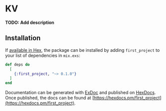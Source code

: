# KV

**TODO: Add description**

## Installation

If [available in Hex](https://hex.pm/docs/publish), the package can be installed
by adding `first_project` to your list of dependencies in `mix.exs`:

```elixir
def deps do
  [
    {:first_project, "~> 0.1.0"}
  ]
end
```

Documentation can be generated with [ExDoc](https://github.com/elixir-lang/ex_doc)
and published on [HexDocs](https://hexdocs.pm). Once published, the docs can
be found at [https://hexdocs.pm/first_project](https://hexdocs.pm/first_project).

